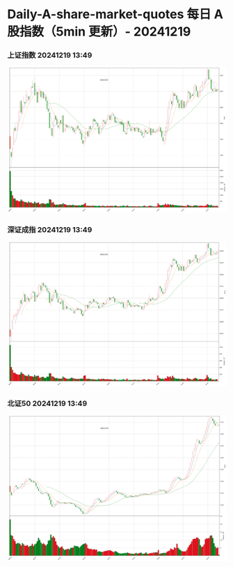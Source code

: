 
# Daily-A-share-market-quotes 每日 A 股指数（5min 更新）- 20241219

### 上证指数 20241219 13:49
![](./fig/2024/12/20241219-sh000001.png)

### 深证成指 20241219 13:49
![](./fig/2024/12/20241219-sz399001.png)

### 北证50 20241219 13:49
![](./fig/2024/12/20241219-bj899050.png)
